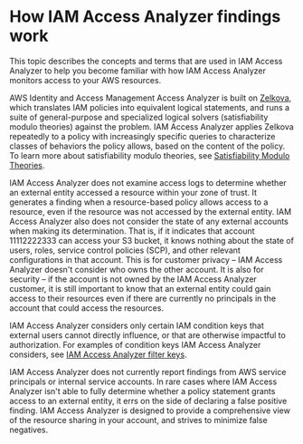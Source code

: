 # How IAM Access Analyzer findings work<a name="access-analyzer-concepts"></a>

This topic describes the concepts and terms that are used in IAM Access Analyzer to help you become familiar with how IAM Access Analyzer monitors access to your AWS resources\.

AWS Identity and Access Management Access Analyzer is built on [Zelkova](https://aws.amazon.com/blogs/security/protect-sensitive-data-in-the-cloud-with-automated-reasoning-zelkova/), which translates IAM policies into equivalent logical statements, and runs a suite of general\-purpose and specialized logical solvers \(satisfiability modulo theories\) against the problem\. IAM Access Analyzer applies Zelkova repeatedly to a policy with increasingly specific queries to characterize classes of behaviors the policy allows, based on the content of the policy\. To learn more about satisfiability modulo theories, see [Satisfiability Modulo Theories](https://people.eecs.berkeley.edu/~sseshia/pubdir/SMT-BookChapter.pdf)\.

IAM Access Analyzer does not examine access logs to determine whether an external entity accessed a resource within your zone of trust\. It generates a finding when a resource\-based policy allows access to a resource, even if the resource was not accessed by the external entity\. IAM Access Analyzer also does not consider the state of any external accounts when making its determination\. That is, if it indicates that account 11112222333 can access your S3 bucket, it knows nothing about the state of users, roles, service control policies \(SCP\), and other relevant configurations in that account\. This is for customer privacy – IAM Access Analyzer doesn't consider who owns the other account\. It is also for security – if the account is not owned by the IAM Access Analyzer customer, it is still important to know that an external entity could gain access to their resources even if there are currently no principals in the account that could access the resources\.

IAM Access Analyzer considers only certain IAM condition keys that external users cannot directly influence, or that are otherwise impactful to authorization\. For examples of condition keys IAM Access Analyzer considers, see [IAM Access Analyzer filter keys](access-analyzer-reference-filter-keys.md)\.

IAM Access Analyzer does not currently report findings from AWS service principals or internal service accounts\. In rare cases where IAM Access Analyzer isn't able to fully determine whether a policy statement grants access to an external entity, it errs on the side of declaring a false positive finding\. IAM Access Analyzer is designed to provide a comprehensive view of the resource sharing in your account, and strives to minimize false negatives\.